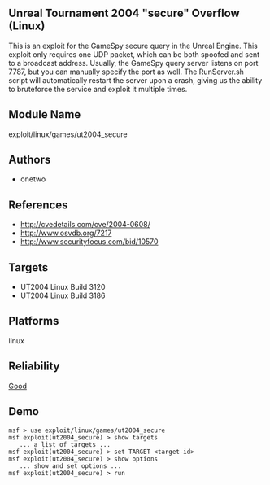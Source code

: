 ## Unreal Tournament 2004 "secure" Overflow (Linux)

This is an exploit for the GameSpy secure query in the 
Unreal Engine. This exploit only requires one UDP packet, 
which can be both spoofed and sent to a broadcast address. 
Usually, the GameSpy query server listens on port 7787, but 
you can manually specify the port as well. The RunServer.sh 
script will automatically restart the server upon a crash, 
giving us the ability to bruteforce the service and exploit 
it multiple times.


## Module Name
exploit/linux/games/ut2004_secure

## Authors
* onetwo


## References
* http://cvedetails.com/cve/2004-0608/
* http://www.osvdb.org/7217
* http://www.securityfocus.com/bid/10570



## Targets
* UT2004 Linux Build 3120
* UT2004 Linux Build 3186


## Platforms
linux

## Reliability
[Good](https://github.com/rapid7/metasploit-framework/wiki/Exploit-Ranking)

## Demo

```
msf > use exploit/linux/games/ut2004_secure
msf exploit(ut2004_secure) > show targets
   ... a list of targets ...
msf exploit(ut2004_secure) > set TARGET <target-id>
msf exploit(ut2004_secure) > show options
   ... show and set options ...
msf exploit(ut2004_secure) > run
```
    
    